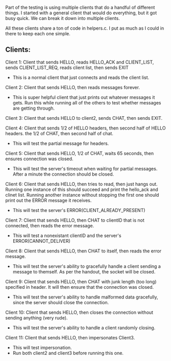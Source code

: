 Part of the testing is using multiple clients that do a handful of different things. I started with a general client that would do everything, but it got busy quick. We can break it down into multiple clients.

All these clients share a ton of code in helpers.c. I put as much as I could in there to keep each one simple.

## Clients:

Client 1: Client that sends HELLO, reads HELLO_ACK and CLIENT_LIST, sends CLIENT_LIST_REQ, reads client list, then sends EXIT
- This is a normal client that just connects and reads the client list.

Client 2: Client that sends HELLO, then reads messages forever.
- This is super helpful client that just prints out whatever messages it gets. Run this while running all of the others to test whether messages are getting through.

Client 3: Client that sends HELLO to client2, sends CHAT, then sends EXIT.

Client 4: Client that sends 1/2 of HELLO headers, then second half of HELLO headers. the 1/2 of CHAT, then second half of chat.
- This will test the partial message for headers.

Client 5: Client that sends HELLO, 1/2 of CHAT, waits 65 seconds, then ensures connection was closed.
- This will test the server's timeout when waiting for partial messages. After a minute the connection should be closed.

Client 6: Client that sends HELLO, then tries to read, then just hangs out. Running one instance of this should succeed and print the hello_ack and clinet list. Running another instance without stopping the first one should print out the ERROR message it receives.
- This will test the server's ERROR(CLIENT_ALREADY_PRESENT)

Client 7: Client that sends HELLO, then CHAT to clientID that is not connected, then reads the error message.
- This will test a nonexistant clientID and the server's ERROR(CANNOT_DELIVER)

Client 8: Client that sends HELLO, then CHAT to itself, then reads the error message.
- This will test the server's ability to gracefully handle a client sending a message to themself. As per the handout, the socket will be closed.

Client 9: Client that sends HELLO, then CHAT with junk length (too long) specified in header. It will then ensure that the connection was closed.
- This will test the server's ability to handle malformed data gracefully, since the server should close the connection.

Client 10: Client that sends HELLO, then closes the connection without sending anything (very rude).
- This will test the server's ability to handle a client randomly closing.

Client 11: Client that sends HELLO, then impersonates Client3.
- This will test impersonation.
- Run both client2 and client3 before running this one.
